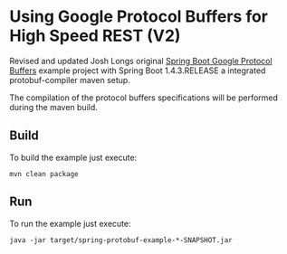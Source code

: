 # Using Google Protocol Buffers for High Speed REST (V2)

Revised and updated Josh Longs original [Spring Boot Google Protocol Buffers](https://github.com/joshlong/spring-and-google-protocol-buffers) example project 
with Spring Boot 1.4.3.RELEASE a integrated protobuf-compiler maven setup.

The compilation of the protocol buffers specifications will be performed
during the maven build.


## Build
To build the example just execute:
```
mvn clean package
```

## Run
To run the example just execute:
```
java -jar target/spring-protobuf-example-*-SNAPSHOT.jar
```